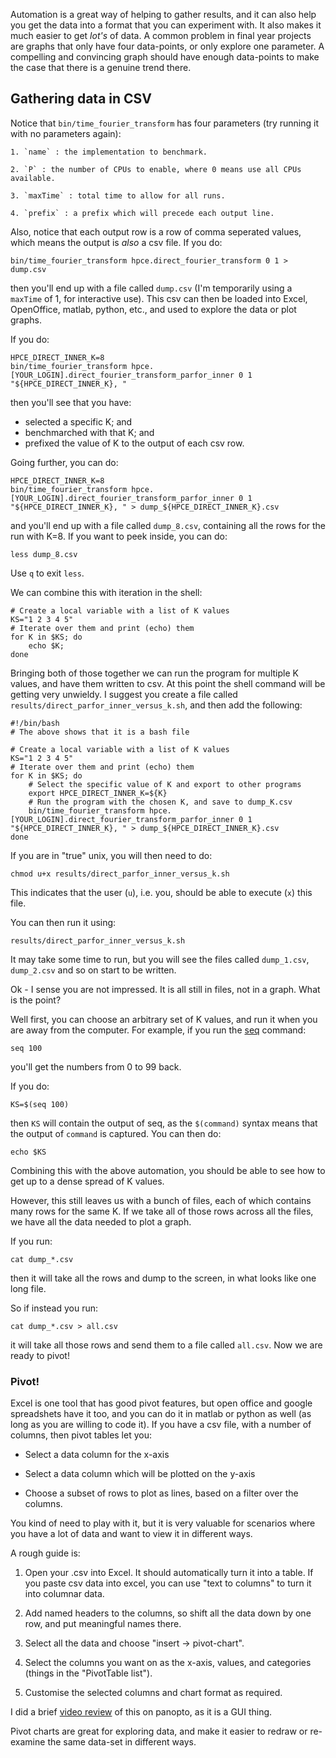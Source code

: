 Automation is a great way of helping to gather results,
and it can also help you get the data into a format that
you can experiment with. It also makes it much easier
to get _lot's_ of data. A common problem in final year
projects are graphs that only have four data-points, or
only explore one parameter. A compelling and convincing
graph should have enough data-points to make the case
that there is a genuine trend there.

## Gathering data in CSV

Notice that `bin/time_fourier_transform` has four parameters
(try running it with no parameters again):

    1. `name` : the implementation to benchmark.

    2. `P` : the number of CPUs to enable, where 0 means use all CPUs available.

    3. `maxTime` : total time to allow for all runs.

    4. `prefix` : a prefix which will precede each output line.

Also, notice that each output row is a row of comma seperated values, which
means the output is _also_ a csv file. If you do:

    bin/time_fourier_transform hpce.direct_fourier_transform 0 1 > dump.csv

then you'll end up with a file called `dump.csv` (I'm temporarily using
a `maxTime` of 1, for interactive use). This csv can then be loaded
into Excel, OpenOffice, matlab, python, etc., and used to explore
the data or plot graphs.

If you do:

    HPCE_DIRECT_INNER_K=8
    bin/time_fourier_transform hpce.[YOUR_LOGIN].direct_fourier_transform_parfor_inner 0 1 "${HPCE_DIRECT_INNER_K}, "

then you'll see that you have:

- selected a specific K; and
- benchmarched with that K; and
- prefixed the value of K to the output of each csv row.

Going further, you can do:

    HPCE_DIRECT_INNER_K=8
    bin/time_fourier_transform hpce.[YOUR_LOGIN].direct_fourier_transform_parfor_inner 0 1 "${HPCE_DIRECT_INNER_K}, " > dump_${HPCE_DIRECT_INNER_K}.csv

and you'll end up with a file called `dump_8.csv`, containing all the rows
for the run with K=8. If you want to peek inside, you can do:

    less dump_8.csv

Use `q` to exit `less`.

We can combine this with iteration in the shell:

    # Create a local variable with a list of K values
    KS="1 2 3 4 5"
    # Iterate over them and print (echo) them
    for K in $KS; do
        echo $K;
    done

Bringing both of those together we can run the program for
multiple K values, and have them written to csv. At this
point the shell command will be getting very unwieldy. I
suggest you create a file called `results/direct_parfor_inner_versus_k.sh`,
and then add the following:

    #!/bin/bash
    # The above shows that it is a bash file

    # Create a local variable with a list of K values
    KS="1 2 3 4 5"
    # Iterate over them and print (echo) them
    for K in $KS; do
        # Select the specific value of K and export to other programs
        export HPCE_DIRECT_INNER_K=${K}
        # Run the program with the chosen K, and save to dump_K.csv
        bin/time_fourier_transform hpce.[YOUR_LOGIN].direct_fourier_transform_parfor_inner 0 1 "${HPCE_DIRECT_INNER_K}, " > dump_${HPCE_DIRECT_INNER_K}.csv
    done

If you are in "true" unix, you will then need to do:

    chmod u+x results/direct_parfor_inner_versus_k.sh

This indicates that the user (`u`), i.e. you, should
be able to execute (`x`) this file.

You can then run it using:

    results/direct_parfor_inner_versus_k.sh

It may take some time to run, but you will see the
files called `dump_1.csv`, `dump_2.csv` and so
on start to be written.

Ok - I sense you are not impressed. It is all still
in files, not in a graph. What is the point?

Well first, you can choose an arbitrary set of K values,
and run it when you are away from the computer. For
example, if you run the [seq](https://en.wikipedia.org/wiki/Seq_(Unix)) command:

    seq 100

you'll get the numbers from 0 to 99 back.

If you do:

    KS=$(seq 100)

then `KS` will contain the output of seq, as the `$(command)`
syntax means that the output of `command` is captured. You
can then do:

    echo $KS

Combining this with the above automation, you should be
able to see how to get up to a dense spread of K values.

However, this still leaves us with a bunch of files,
each of which contains many rows for the same K.
If we take all of those rows across all the files,
we have all the data needed to plot a graph.

If you run:

    cat dump_*.csv

then it will take all the rows and dump to the screen,
in what looks like one long file.

So if instead you run:

    cat dump_*.csv > all.csv

it will take all those rows and send them to a file
called `all.csv`. Now we are ready to pivot!

### Pivot!

Excel is one tool that has good pivot features, but
open office and google spreadshets have it too,
and you can do it in matlab or python as well (as long as you
are willing to code it). If you have a csv file, with a number of
columns, then pivot tables let you:

- Select a data column for the x-axis

- Select a data column which will be plotted on the y-axis

- Choose a subset of rows to plot as lines, based on a filter
  over the columns.

You kind of need to play with it, but it is very valuable
for scenarios where you have a lot of data and
want to view it in different ways.

A rough guide is:

1. Open your .csv into Excel. It should automatically
   turn it into a table. If you paste csv data into
   excel, you can use "text to columns" to turn it into columnar data.

2. Add named headers to the columns, so shift all the data
   down by one row, and put meaningful names there.

3. Select all the data and choose "insert -> pivot-chart".

4. Select the columns you want on as the x-axis, values,
   and categories (things in the "PivotTable list").

5. Customise the selected columns and chart format as required.

I did a brief [video review](https://imperial.cloud.panopto.eu/Panopto/Pages/Viewer.aspx?id=40cf42c4-b801-4574-95d6-ac31f59da719) of this on panopto, as it is a GUI thing.

Pivot charts are great for exploring data, and make it
easier to redraw or re-examine the same data-set in
different ways.

